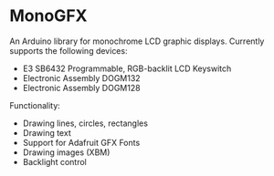 # MonoGFX

An Arduino library for monochrome LCD graphic displays. Currently supports the following devices:

* E3 SB6432 Programmable, RGB-backlit LCD Keyswitch
* Electronic Assembly DOGM132
* Electronic Assembly DOGM128

Functionality:

* Drawing lines, circles, rectangles
* Drawing text
* Support for Adafruit GFX Fonts
* Drawing images (XBM)
* Backlight control
